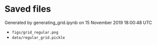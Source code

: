 # Saved files 


Generated by generating_grid.ipynb on 15 November 2019 18:00:48 UTC

*  `figs/grid_regular.png` 
*  `data/regular_grid.pickle` 
